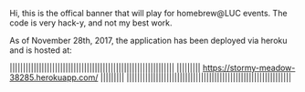 Hi, this is the offical banner that will play for homebrew@LUC events. The code is very hack-y, and not my best work. 

As of November 28th, 2017, the application has been deployed via heroku and is hosted at: 

||||||||||||||||||||||||||||||||||||||||||||||||||||||||||||||
||||||||| https://stormy-meadow-38285.herokuapp.com/ |||||||||
||||||||||||||||||||||||||||||||||||||||||||||||||||||||||||||